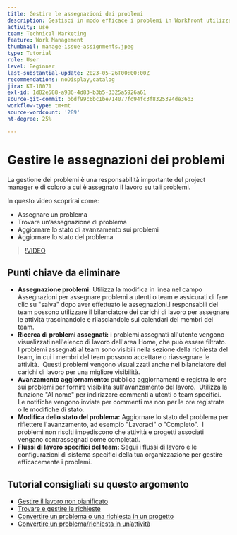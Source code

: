 ```yaml
---
title: Gestire le assegnazioni dei problemi
description: Gestisci in modo efficace i problemi in Workfront utilizzando la modifica in linea e il bilanciatore dei carichi di lavoro per le assegnazioni, il tracciamento e l’aggiornamento dell’avanzamento, la modifica degli stati dei problemi e il rispetto dei flussi di lavoro specifici del team per una perfetta esecuzione dei progetti.
activity: use
team: Technical Marketing
feature: Work Management
thumbnail: manage-issue-assignments.jpeg
type: Tutorial
role: User
level: Beginner
last-substantial-update: 2023-05-26T00:00:00Z
recommendations: noDisplay,catalog
jira: KT-10071
exl-id: 1d82e588-a986-4d83-b3b5-3325a5926a61
source-git-commit: bbdf99c6bc1be714077fd94fc3f8325394de36b3
workflow-type: tm+mt
source-wordcount: '289'
ht-degree: 25%

---
```


# Gestire le assegnazioni dei problemi

La gestione dei problemi è una responsabilità importante del project manager e di coloro a cui è assegnato il lavoro su tali problemi.

In questo video scoprirai come:

* Assegnare un problema
* Trovare un’assegnazione di problema
* Aggiornare lo stato di avanzamento sui problemi
* Aggiornare lo stato del problema

>[!VIDEO](https://video.tv.adobe.com/v/3446963/?quality=12&learn=on&enablevpops=1&captions=ita)

## Punti chiave da eliminare

* **Assegnazione problemi:** Utilizza la modifica in linea nel campo Assegnazioni per assegnare problemi a utenti o team e assicurati di fare clic su &quot;salva&quot; dopo aver effettuato le assegnazioni. &#x200B; I responsabili del team possono utilizzare il bilanciatore dei carichi di lavoro per assegnare le attività trascinandole e rilasciandole sui calendari dei membri del team. &#x200B;
* **Ricerca di problemi assegnati:** i problemi assegnati all&#39;utente vengono visualizzati nell&#39;elenco di lavoro dell&#39;area Home, che può essere filtrato. &#x200B; I problemi assegnati al team sono visibili nella sezione della richiesta del team, in cui i membri del team possono accettare o riassegnare le attività. &#x200B; Questi problemi vengono visualizzati anche nel bilanciatore dei carichi di lavoro per una migliore visibilità. &#x200B;
* **Avanzamento aggiornamento:** pubblica aggiornamenti e registra le ore sui problemi per fornire visibilità sull&#39;avanzamento del lavoro. &#x200B; Utilizza la funzione &quot;Al nome&quot; per indirizzare commenti a utenti o team specifici. &#x200B; Le notifiche vengono inviate per commenti ma non per le ore registrate o le modifiche di stato. &#x200B;
* **Modifica dello stato del problema:** Aggiornare lo stato del problema per riflettere l&#39;avanzamento, ad esempio &quot;Lavoraci&quot; o &quot;Completo&quot;. &#x200B; I problemi non risolti impediscono che attività e progetti associati vengano contrassegnati come completati. &#x200B;
* **Flussi di lavoro specifici del team:** Segui i flussi di lavoro e le configurazioni di sistema specifici della tua organizzazione per gestire efficacemente i problemi. &#x200B;


## Tutorial consigliati su questo argomento

* [Gestire il lavoro non pianificato](/help/manage-work/issues-requests/handle-unplanned-work.md)
* [Trovare e gestire le richieste](/help/manage-work/issues-requests/find-requests.md)
* [Convertire un problema o una richiesta in un progetto](/help/manage-work/issues-requests/create-a-project-from-a-request.md)
* [Convertire un problema/richiesta in un’attività](/help/manage-work/issues-requests/convert-issues-to-other-work-items.md)
